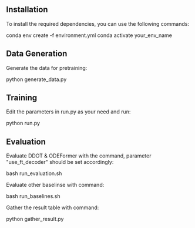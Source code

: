## Installation

To install the required dependencies, you can use the following commands:

conda env create -f environment.yml
conda activate your_env_name

## Data Generation

Generate the data for pretraining:

python generate_data.py

## Training

Edit the parameters in run.py as your need and run:

python run.py

## Evaluation

Evaluate DDOT & ODEFormer with the command, parameter "use_ft_decoder" should be set accordingly:

bash run_evaluation.sh

Evaluate other baselinse with command:

bash run_baselines.sh

Gather the result table with command:

python gather_result.py


